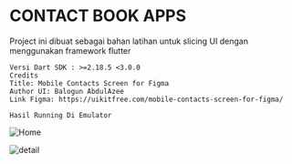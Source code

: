 # CONTACT BOOK APPS


Project ini dibuat sebagai bahan latihan untuk slicing UI dengan menggunakan framework flutter


```
Versi Dart SDK : >=2.18.5 <3.0.0
Credits
Title: Mobile Contacts Screen for Figma
Author UI: Balogun AbdulAzee
Link Figma: https://uikitfree.com/mobile-contacts-screen-for-figma/
```

`Hasil Running Di Emulator`


![Home](https://user-images.githubusercontent.com/59237830/234147426-1682b381-3509-4471-9efd-6cf45783bd3b.PNG)

![detail](https://user-images.githubusercontent.com/59237830/234147456-f217be98-8445-4e93-8e94-b0b8da68dfd1.PNG)

